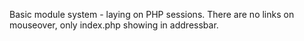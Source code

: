 Basic module system - laying on PHP sessions. 
There are no links on mouseover, only index.php showing in addressbar.
